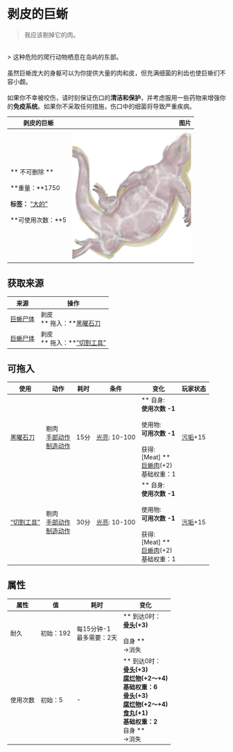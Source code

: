 # 剥皮的巨蜥  
> 我应该剔掉它的肉。  
<br>  
> 这种危险的爬行动物栖息在岛屿的东部。<br><br>虽然巨蜥庞大的身躯可以为你提供大量的肉和皮，但充满细菌的利齿也使巨蜥们不容小觑。<br><br>如果你不幸被咬伤，请时刻保证伤口的<b>清洁和保护</b>，并考虑服用一些药物来增强你的<b>免疫系统</b>。如果你不采取任何措施，伤口中的细菌将导致严重疾病。  
  
  剥皮的巨蜥  |   图片   
 ----  |  ----:   
 ** 不可删除 **<br><br>**重量：**1750<br><br>**标签：**	[“大的”](tag_Large.md)<br><br>**可使用次数：**5  |  <img decoding="async" src="Sprite/MonitorSkinned.png" href="a.md" style="max-width:300px;max-height:300px;">   
  
## 获取来源  
来源  |  操作  
----  |  ----  
[巨蜥尸体](MonitorCarcass.md)  |  剥皮<br>** 拖入：**[黑曜石刀](KnifeObsidian.md)  
[巨蜥尸体](MonitorCarcass.md)  |  剥皮<br>** 拖入：**[“切割工具”](tag_Cutter.md)  
## 可拖入  
使用  |  动作  |  耗时  |  条件  |  变化  |  玩家状态  
----  |  ----  |  ----  |  ----  |  ----  |  ----  
[黑曜石刀](KnifeObsidian.md)  |  剔肉<br>[手部动作](HandAction.md)<br>[制造动作](CraftAction.md)  |  15分  |  [光亮](Light.md): 10-100  |  ** 自身: **<br>使用次数  -1<br><br>** 使用物: **<br>可用次数  -1<br><br>** 获得: **<br>** [Meat]  **<br>  [巨蜥肉](MonitorMeat.md)(+2)<br>基础权重：1  |  [污垢](Filth.md)+15  
[“切割工具”](tag_Cutter.md)  |  剔肉<br>[手部动作](HandAction.md)<br>[制造动作](CraftAction.md)  |  30分  |  [光亮](Light.md): 10-100  |  ** 自身: **<br>使用次数  -1<br><br>** 使用物: **<br>可用次数  -1<br><br>** 获得: **<br>** [Meat]  **<br>  [巨蜥肉](MonitorMeat.md)(+2)<br>基础权重：1  |  [污垢](Filth.md)+15  
## 属性   
属性  |  值  |  耗时  |  变化  
----  |  ----  |  ----  |  ----  
耐久  |  初始：192  |  每15分钟-1<br>最多需要：2天  |  ** 到达0时： **<br>  [骨头](Bones.md)(+3)<br><br>** 自身 **<br>→消失  
使用次数  |  初始：5  |  -  |  ** 到达0时： **<br>  [骨头](Bones.md)(+3)<br>  [腐烂物](RottenRemains.md)(+2～+4)<br>基础权重：6<br>  [骨头](Bones.md)(+3)<br>  [腐烂物](RottenRemains.md)(+2～+4)<br>  [食丸](GastricPellet.md)(+1)<br>基础权重：2<br>** 自身 **<br>→消失  


<script>document.title="剥皮的巨蜥 - 卡牌生存百科 Card Survival Wiki";</script>